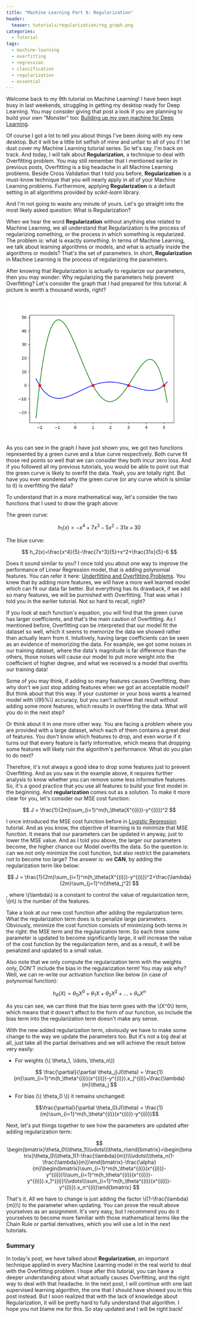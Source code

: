 ```yaml
---
title: "Machine Learning Part 9: Regularization"
header:
  teaser: tutorials/regularization/reg_graph.png
categories:
  - Tutorial
tags:
  - machine-learning
  - overfitting
  - regression
  - classification
  - regularization
  - essential
---
```

<script src="https://cdn.mathjax.org/mathjax/latest/MathJax.js?config=TeX-AMS-MML_HTMLorMML" type="text/javascript"></script>
Welcome back to my 9th tutorial on Machine Learning! I have been kept busy in last weekends, struggling in getting my desktop ready for Deep Learning. You may consider giving that post a look if you are planning to build your own "Monster" too: [Building up my own machine for Deep Learning](https://chunml.github.io/ChunML.github.io/project/Building-Desktop-For-Deep-Learning/).

Of course I got a lot to tell you about things I've been doing with my new desktop. But it will be a little bit selfish of mine and unfair to all of you if I let dust cover my Machine Learning tutorial series. So let's say, I'm back on track. And today, I will talk about **Regularization**, a technique to deal with Overfitting problem. You may still remember that I mentioned eariler in previous posts, Overfitting is a big headache in all Machine Learning problems. Beside Cross Validation that I told you before, **Regularization** is a must-know technique that you will nearly apply in all of your Machine Learning problems. Furthermore, applying **Regularization** is a default setting in all algorithms provided by *scikit-learn* library.

And I'm not going to waste any minute of yours. Let's go straight into the most likely asked question: What is Regularization?

When we hear the word **Regularization** without anything else related to Machine Learning, we all understand that Regularization is the process of regularizing something, or the process in which something is regularized. The problem is: what is exactly *something*. In terms of Machine Learning, we talk about learning algorithms or models, and what is actually inside the algorithms or models? That's the set of parameters. In short, **Regularization** in Machine Learning is the process of regularizing the parameters.

After knowing that Regularization is actually to regularize our parameters, then you may wonder: Why regularizing the parameters help prevent Overfitting? Let's consider the graph that I had prepared for this tutorial. A picture is worth a thousand words, right?

![reg_graph](/images/tutorials/regularization/reg_graph.png)

As you can see in the graph I have just shown you, we got two functions represented by a green curve and a blue curve respectively. Both curve fit those red points so well that we can consider they both incur zero loss. And if you followed all my previous tutorials, you would be able to point out that the green curve is likely to overfit the data. Yeah, you are totally right. But have you ever wondered why the green curve (or any curve which is similar to it) is overfitting the data?

To understand that in a more mathematical way, let's consider the two functions that I used to draw the graph above:

The green curve:

$$
h_1(x)=-x^4+7x^3-5x^2-31x+30
$$

The blue curve:

$$
h_2(x)=\frac{x^4}{5}-\frac{7x^3}{5}+x^2+\frac{31x}{5}-6
$$

Does it sound similar to you? I once told you about one way to improve the performance of Linear Regression model, that is adding polynomial features. You can refer it here: [Underfitting and Overfitting Problems](https://chunml.github.io/ChunML.github.io/tutorial/Underfit-Overfit/). You knew that by adding more features, we will have a more well learned model which can fit our data far better. But everything has its drawback, if we add so many features, we will be purnished with Overfitting. That was what I told you in the earlier tutorial. Not so hard to recall, right?

If you look at each function's equation, you will find that the green curve has larger coefficients, and that's the main caution of Overfitting. As I mentioned before, Overfitting can be interpreted that our model fit the dataset so well, which it seems to memorize the data we showed rather than actually learn from it. Intuitively, having large coefficients can be seen as an evidence of memorizing the data. For example, we got some noises in our training dataset, where the data's magnitude is far difference than the others, those noises will cause our model to put more weight into the coefficient of higher degree, and what we received is a model that overfits our training data!

Some of you may think, if adding so many features causes Overfitting, than why don't we just stop adding features when we got an acceptable model? But think about that this way. If your customer or your boss wants a learned model with \\(95%\\) accuracy, but you can't achieve that result without adding some more features, which results in overfitting the data. What will you do in the next step?

Or think about it in one more other way. You are facing a problem where you are provided with a large dataset, which each of them contains a great deal of features. You don't know which features to drop, and even worse if it turns out that every feature is fairly informative, which means that dropping some features will likely ruin the algorithm's performance. What do you plan to do next?

Therefore, it's not always a good idea to drop some features just to prevent Overfitting. And as you saw in the example above, it requires further analysis to know whether you can remove some less informative features. So, it's a good practice that you use all features to build your first model in the beginning. And **regularization** comes out as a solution. To make it more clear for you, let's consider our MSE cost function:

$$
J = \frac{1}{2m}\sum_{i=1}^m(h_\theta(X^{(i)})-y^{(i)})^2
$$

I once introduced the MSE cost function before in [Logistic Regression](https://chunml.github.io/ChunML.github.io/tutorial/Linear-Regression/) tutorial. And as you know, the objective of learning is to minimize that MSE function. It means that our parameters can be updated in anyway, just to lower the MSE value. And as I told you above, the larger our parameters become, the higher chance our Model overfits the data. So the question is: can we not only minimize the cost function, but also restrict the parameters not to become too large? The answer is: we **CAN**, by adding the regularization term like below:

$$
J = \frac{1}{2m}\sum_{i=1}^m(h_\theta(X^{(i)})-y^{(i)})^2+\frac{\lambda}{2m}\sum_{j=1}^n(\theta_j^2)
$$

, where \\(\lambda\\) is a constant to control the value of regularization term, \\(n\\) is the number of the features.

Take a look at our new cost function after adding the regularization term. What the regularization term does is to penalize large parameters. Obviously, minimize the cost function consists of minimizing both terms in the right: the MSE term and the regularization term. So each time some parameter is updated to become significantly large, it will increase the value of the cost function by the regularization term, and as a result, it will be penalized and updated to a small value.

Also note that we only compute the regularization term with the weights only, DON'T include the bias in the regularization term! You may ask why? Well, we can re-write our activation function like below (in case of polynomial function):

$$
h_\theta(X)=\theta_0X^0+\theta_1X+\theta_2X^2+\dots+\theta_nX^n
$$

As you can see, we can think that the bias term goes with the \\(X^0\\) term, which means that it doesn't affect to the form of our function, so include the bias term into the regularization term doesn't make any sense.

With the new added regularization term, obviously we have to make some change to the way we update the parameters too. But it's not a big deal at all, just take all the partial derivatives and we will achieve the result below very easily:

* For weights (\\( \theta_1, \ldots, \theta_n\\))

$$
\frac{\partial}{\partial \theta_j}J(\theta) = \frac{1}{m}\sum_{i=1}^m(h_\theta^{(i)}(x^{(i)})-y^{(i)}).x_j^{(i)}+\frac{\lambda}{m}\theta_j
$$

* For bias (\\( \theta_0 \\)) it remains unchanged:

$$\frac{\partial}{\partial \theta_0}J(\theta) = \frac{1}{m}\sum_{i=1}^m(h_\theta^{(i)}(x^{(i)})-y^{(i)})$$

Next, let's put things together to see how the parameters are updated after adding regularization term:

$$
\begin{bmatrix}\theta_0\\\theta_1\\\vdots\\\theta_n\end{bmatrix}=\begin{bmatrix}\theta_0\\\theta_1(1-\frac{\lambda}{m})\\\vdots\\\theta_n(1-\frac{\lambda}{m})\end{bmatrix}-\frac{\alpha}{m}\begin{bmatrix}\sum_{i=1}^m(h_\theta^{(i)}(x^{(i)})-y^{(i)})\\\sum_{i=1}^m(h_\theta^{(i)}(x^{(i)})-y^{(i)}).x_1^{(i)}\\\vdots\\\sum_{i=1}^m(h_\theta^{(i)}(x^{(i)})-y^{(i)}).x_n^{(i)}\end{bmatrix} 
$$

That's it. All we have to change is just adding the factor \\((1-\frac{\lambda}{m})\\) to the parameter when updating. You can prove the result above yourselves as an assignment. It's very easy, but I recommend you do it yourselves to become more familiar with those mathematical terms like the Chain Rule or partial derivatives, which you will use a lot in the next tutorials.

### Summary

In today's post, we have talked about **Regularization**, an important technique applied in every Machine Learning model in the real world to deal with the Overfitting problem. I hope after this tutorial, you can have a deeper understanding about what actually causes Overfitting, and the right way to deal with that headache. In the next post, I will continue with one last supervised learning algorithm, the one that I should have showed you in this post instead. But I soon realized that with the lack of knowledge about Regularization, it will be pretty hard to fully understand that algorithm. I hope you not blame me for this. So stay updated and I will be right back!
